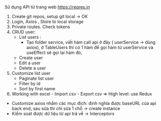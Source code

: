 Sử dụng API từ trang web https://reqres.in

1. Create git repos, setup git local -> OK
2. Login, Axios , Store to local storage
3. Private routes. Check tokens
4. CRUD user:
   - List users :
     - Tạo folder service, viết hàm call api ở đây ( userService -> dùng axios), ở TableUsers thì có 1 hàm để gọi hàm từ userService và useEffect sẽ gọi lại hàm đó,
   - Create user
   - Edit a user
   - Delete a user
5. Customize list user
   - Paginate list user
   - Filter by id
   - Sort by first name
6. Working with excel - Import csv - Export csv
   => High level: use Redux

<!-- Kĩ thuật customize axios -->
- Customize axios nhắm các mục đích: định nghĩa được baseURL của api back end, sau sửa thì chỉ sửa 1 chỗ -> create instance
- Kiểm soát được dữ liệu từ api trả về -> Interceptors
